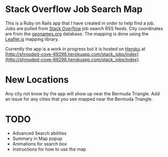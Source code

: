 # Stack Overflow Job Search Map

This is a Ruby on Rails app that I have created in order to help find a job.  Jobs are pulled from [Stack Overflow](http://stackoverflow.com/jobs) job search RSS feeds.  City coordinates are from the [geonames.org](http://www.geonames.org/) database. The mapping is done using the [Leaflet.js](http://leafletjs.com/) mapping library.

Currently the app is a work in progress but it is hosted on [Heroku](https://www.heroku.com/) at [http://shrouded-cove-69296.herokuapp.com/stack_jobs/index](http://shrouded-cove-69296.herokuapp.com/stack_jobs/index).


# New Locations

Any city not know by the app will show up near the Bermuda Triangle.  Add an issue for any cities that you see mapped near the Bermuda Triangle.


# TODO

- Advanced Search abilities
- Summary in Map popup
- Animations for search box
- Instructions for how to use the map

